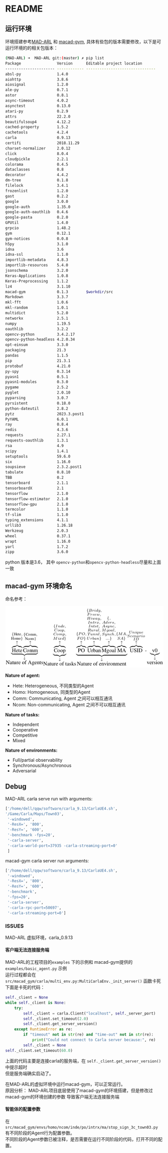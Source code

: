 # README

## 运行环境

环境搭建参考[MAD-ARL](https://github.com/T3AS/MAD-ARL) 和 [macad-gym](https://github.com/praveen-palanisamy/macad-gym), 具体有些包的版本需要修改，以下是可运行环境的的相关包版本：
```bash
(MAD-ARL) ➜  MAD-ARL git:(master) ✗ pip list
Package                Version      Editable project location
---------------------- ------------ -------------------------------
absl-py                1.4.0
aiohttp                3.8.6
aiosignal              1.2.0
ale-py                 0.7.1
astor                  0.8.1
async-timeout          4.0.2
asynctest              0.13.0
atari-py               0.2.9
attrs                  22.2.0
beautifulsoup4         4.12.2
cached-property        1.5.2
cachetools             4.2.4
carla                  0.9.13
certifi                2018.11.29
charset-normalizer     2.0.12
click                  8.0.4
cloudpickle            2.2.1
colorama               0.4.5
dataclasses            0.8
decorator              4.4.2
dm-tree                0.1.8
filelock               3.4.1
frozenlist             1.2.0
gast                   0.2.2
google                 3.0.0
google-auth            1.35.0
google-auth-oauthlib   0.4.6
google-pasta           0.2.0
GPUtil                 1.4.0
grpcio                 1.48.2
gym                    0.12.1
gym-notices            0.0.8
h5py                   3.1.0
idna                   3.6
idna-ssl               1.1.0
importlib-metadata     4.8.3
importlib-resources    5.4.0
jsonschema             3.2.0
Keras-Applications     1.0.8
Keras-Preprocessing    1.1.2
lz4                    3.1.10
macad-gym              0.1.3        $workdir/src
Markdown               3.3.7
mkl-fft                1.0.6
mkl-random             1.0.1
multidict              5.2.0
networkx               2.5.1
numpy                  1.19.5
oauthlib               3.2.2
opencv-python          3.4.2.17         
opencv-python-headless 4.2.0.34         
opt-einsum             3.3.0
packaging              21.3
pandas                 1.1.5
pip                    21.3.1
protobuf               4.21.0
py-spy                 0.3.14
pyasn1                 0.5.1
pyasn1-modules         0.3.0
pygame                 2.5.2
pyglet                 2.0.10
pyparsing              3.0.7
pyrsistent             0.18.0
python-dateutil        2.8.2
pytz                   2023.3.post1
PyYAML                 6.0.1
ray                    0.8.4
redis                  4.3.6
requests               2.27.1
requests-oauthlib      1.3.1
rsa                    4.9
scipy                  1.4.1
setuptools             59.6.0
six                    1.16.0
soupsieve              2.3.2.post1
tabulate               0.8.10
TBB                    0.2
tensorboard            2.1.1
tensorboardX           2.1
tensorflow             2.1.0
tensorflow-estimator   2.1.0
tensorflow-gpu         2.1.0
termcolor              1.1.0
tf-slim                1.1.0
typing_extensions      4.1.1
urllib3                1.26.18
Werkzeug               2.0.3
wheel                  0.37.1
wrapt                  1.16.0
yarl                   1.7.2
zipp                   3.6.0
```
 
python 版本是3.6， 其中 `opencv-python`和`opencv-python-headless`尽量和上面一致



## macad-gym 环境命名
命名参考：

![](./docs/images/macad-gym-naming-conventions.png)


**Nature of agent:**
- Hete: Heterogeneous, 不同类型的Agent
- Homo: Homogeneous, 同类型的Agent
- Comm: Communicating, Agent 之间可以相互通讯
- Ncom: Non-communicating, Agent 之间不可以相互通讯

**Nature of tasks:**
- Independent
- Cooperative
- Competitive
- Mixed

**Nature of environments:**
- Full/partial observability
- Synchronous/Asynchronous
- Adversarial


## Debug

MAD-ARL carla serve run with arguments: 
```python
['/home/dell/qqw/software/carla_9.13/CarlaUE4.sh', 
'/Game/Carla/Maps/Town03', 
 '-windowed', 
 '-ResX=', '800', 
 '-ResY=', '600', 
 '-benchmark -fps=20', 
 '-carla-server', 
 '-carla-world-port=37935 -carla-streaming-port=0'
 ]
```

macad-gym carla server run arguments:
```python
['/home/dell/qqw/software/carla_9.13/CarlaUE4.sh', 
 '-windowed', 
 '-ResX=', '800', 
 '-ResY=', '600', 
 '-benchmark', 
 '-fps=20', 
 '-carla-server', 
 '-carla-rpc-port=50697', 
 '-carla-streaming-port=0']
```

### ISSUES
MAD-ARL 虚拟环境，carla_0.9.13


#### 客户端无法连接服务端
MAD-ARL的工程项目的`examples` 下的示例和 macad-gym提供的 `examples/basic_agent.py` 示例  
运行过程都会在 `src/macad_gym/carla/multi_env.py:MultiCarlaEnv._init_server()` 函数卡死  
下面是卡死的代码：
```python
self._client = None
while self._client is None:
    try:
        self._client = carla.Client("localhost", self._server_port)
        self._client.set_timeout(2.0)
        self._client.get_server_version()
    except RuntimeError as re:
        if "timeout" not in str(re) and "time-out" not in str(re):
            print("Could not connect to Carla server because:", re)
        self._client = None
self._client.set_timeout(60.0)
```
上面的代码主要是连接carla的服务端，在 `self._client.get_server_version()` 中提示超时  
但是服务端确实启动了。  


在MAD-ARL的虚拟环境中运行macad-gym，可以正常运行。  
原因分析： MAD-ARL项目底层使用了macad-gym的环境搭建，但是修改过macad-gym的环境创建的参数
导致客户端无法连接服务端



#### 智能体的配置参数

在 `src/macad_gym/envs/homo/ncom/inde/po/intrx/ma/stop_sign_3c_town03.py` 有不同阶段的Agent行为配置参数。  
不同阶段的Agent参数已被注释，是否需要在运行不同阶段的代码，打开不同的配置。



